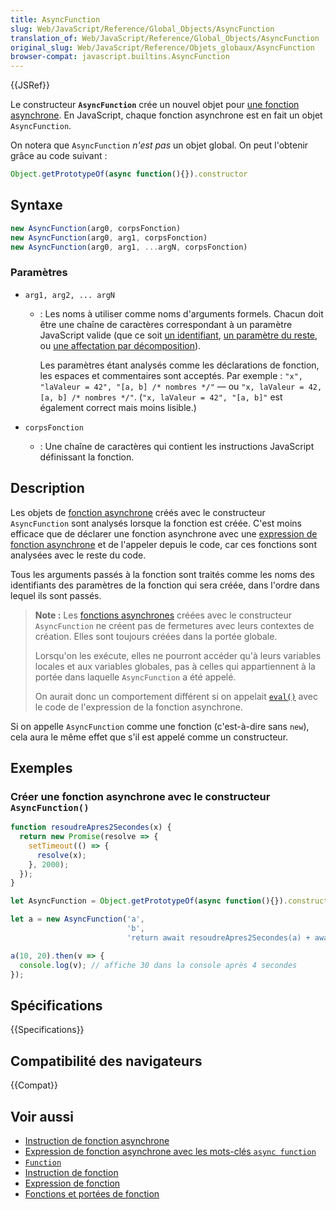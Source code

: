 ```yaml
---
title: AsyncFunction
slug: Web/JavaScript/Reference/Global_Objects/AsyncFunction
translation_of: Web/JavaScript/Reference/Global_Objects/AsyncFunction
original_slug: Web/JavaScript/Reference/Objets_globaux/AsyncFunction
browser-compat: javascript.builtins.AsyncFunction
---
```

{{JSRef}}

Le constructeur **`AsyncFunction`** crée un nouvel objet pour [une fonction asynchrone](/fr/docs/Web/JavaScript/Reference/Statements/async_function). En JavaScript, chaque fonction asynchrone est en fait un objet `AsyncFunction`.

On notera que `AsyncFunction` *n'est pas* un objet global. On peut l'obtenir grâce au code suivant&nbsp;:

```js
Object.getPrototypeOf(async function(){}).constructor
```

## Syntaxe

```js
new AsyncFunction(arg0, corpsFonction)
new AsyncFunction(arg0, arg1, corpsFonction)
new AsyncFunction(arg0, arg1, ...argN, corpsFonction)
```

### Paramètres

- `arg1, arg2, ... argN`

  - : Les noms à utiliser comme noms d'arguments formels. Chacun doit être une chaîne de caractères correspondant à un paramètre JavaScript valide (que ce soit [un identifiant](/fr/docs/Glossary/Identifier), [un paramètre du reste](/fr/docs/Web/JavaScript/Reference/Functions/rest_parameters), ou [une affectation par décomposition](/fr/docs/Web/JavaScript/Reference/Operators/Destructuring_assignment)).

    Les paramètres étant analysés comme les déclarations de fonction, les espaces et commentaires sont acceptés. Par exemple&nbsp;: `"x", "laValeur = 42", "[a, b] /* nombres */"` — ou `"x, laValeur = 42, [a, b] /* nombres */"`. (`"x, laValeur = 42", "[a, b]"` est également correct mais moins lisible.)

- `corpsFonction`
  - : Une chaîne de caractères qui contient les instructions JavaScript définissant la fonction.

## Description

Les objets de [fonction asynchrone](/fr/docs/Web/JavaScript/Reference/Statements/async_function) créés avec le constructeur `AsyncFunction` sont analysés lorsque la fonction est créée. C'est moins efficace que de déclarer une fonction asynchrone avec une [expression de fonction asynchrone](/fr/docs/Web/JavaScript/Reference/Operators/async_function) et de l'appeler depuis le code, car ces fonctions sont analysées avec le reste du code.

Tous les arguments passés à la fonction sont traités comme les noms des identifiants des paramètres de la fonction qui sera créée, dans l'ordre dans lequel ils sont passés.

> **Note :** Les [fonctions asynchrones](/fr/docs/Web/JavaScript/Reference/Statements/async_function) créées avec le constructeur `AsyncFunction` ne créent pas de fermetures avec leurs contextes de création. Elles sont toujours créées dans la portée globale.
>
> Lorsqu'on les exécute, elles ne pourront accéder qu'à leurs variables locales et aux variables globales, pas à celles qui appartiennent à la portée dans laquelle `AsyncFunction` a été appelé.
>
> On aurait donc un comportement différent si on appelait [`eval()`](/fr/docs/Web/JavaScript/Reference/Global_Objects/eval) avec le code de l'expression de la fonction asynchrone.

Si on appelle `AsyncFunction` comme une fonction (c'est-à-dire sans `new`), cela aura le même effet que s'il est appelé comme un constructeur.

## Exemples

### Créer une fonction asynchrone avec le constructeur `AsyncFunction()`

```js
function resoudreApres2Secondes(x) {
  return new Promise(resolve => {
    setTimeout(() => {
      resolve(x);
    }, 2000);
  });
}

let AsyncFunction = Object.getPrototypeOf(async function(){}).constructor;

let a = new AsyncFunction('a',
                          'b',
                          'return await resoudreApres2Secondes(a) + await resoudreApres2Secondes(b);');

a(10, 20).then(v => {
  console.log(v); // affiche 30 dans la console après 4 secondes
});
```

## Spécifications

{{Specifications}}

## Compatibilité des navigateurs

{{Compat}}

## Voir aussi

- [Instruction de fonction asynchrone](/fr/docs/Web/JavaScript/Reference/Statements/async_function)
- [Expression de fonction asynchrone avec les mots-clés `async function`](/fr/docs/Web/JavaScript/Reference/Operators/async_function)
- [`Function`](/fr/docs/Web/JavaScript/Reference/Global_Objects/Function)
- [Instruction de fonction](/fr/docs/Web/JavaScript/Reference/Statements/function)
- [Expression de fonction](/fr/docs/Web/JavaScript/Reference/Operators/function)
- [Fonctions et portées de fonction](/fr/docs/Web/JavaScript/Reference/Functions)
